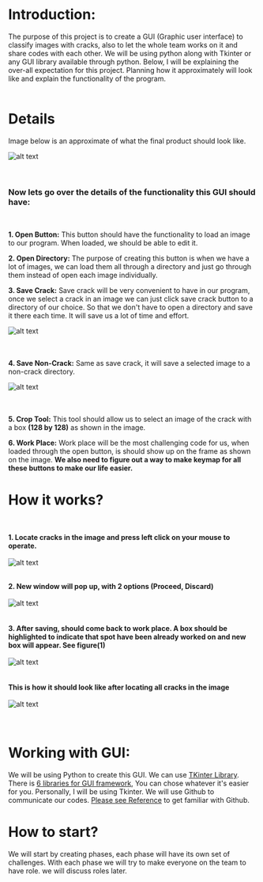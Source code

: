 # Introduction: #
The purpose of this project is to create a GUI (Graphic user interface) to classify images with cracks, also to let the whole team works on it and share codes with each other. We will be using python along with Tkinter or any GUI library available through python. Below, I will be explaining the over-all expectation for this project. Planning how it approximately will look like and explain the functionality of the program. 
<br />
<br />

# Details
Image below is an approximate of what the final product should look like. 

![alt text](https://i.imgur.com/V1Al9Hm.png)

<br />

### Now lets go over the details of the functionality this GUI should have:
<br />

**1. Open Button:** This button should have the functionality to load an image to our program. When loaded, we should be able to edit it.

**2. Open Directory:** The purpose of creating this button is when we have a lot of images, we can load them all through a directory and just go through them instead of open each image individually. 

**3. Save Crack:** Save crack will be very convenient to have in our program, once we select a crack in an image we can just click save crack button to a directory of our choice. So that we don't have to open a directory and save it there each time. It will save us a lot of time and effort. 
<br />

![alt text](https://i.imgur.com/3Ve0nKw.png)
<br />
<br />
<br />

**4. Save Non-Crack:** Same as save crack, it will save a selected image to a non-crack directory. 
<br />

![alt text](https://i.imgur.com/iXRztt8.png)
<br />
<br />
<br />

**5. Crop Tool:** This tool should allow us to select an image of the crack with a box **(128 by 128)** as shown in the image. 

**6. Work Place:** Work place will be the most challenging code for us, when loaded through the open button, is should show up on the frame as shown on the image. 
**We also need to figure out a way to make keymap for all these buttons to make our life easier.**
# How it works?
<br />

**1. Locate cracks in the image and press left click on your mouse to operate.**
<br />
<br />
![alt text](https://i.imgur.com/dnyeJWS.png)                                                                                              <br /> 
<br />

**2. New window will pop up, with 2 options (Proceed, Discard)**
<br />
<br />
![alt text](https://i.imgur.com/mmfWPpK.png)  
<br /> 
<br />
**3. After saving, should come back to work place. A box should be highlighted to indicate that spot have been already worked on and new box will appear. See figure(1)**
<br />
<br />
![alt text](https://i.imgur.com/7ldvZ92.png)  
<br />
<br />
**This is how it should look like after locating all cracks in the image**
<br />
<br />
![alt text](https://i.imgur.com/WMtImN2.png)  
<br /> 
<br />


# Working with GUI: 
We will be using Python to create this GUI. We can use [TKinter Library](https://www.tutorialspoint.com/python/python_gui_programming). There is [6 libraries for GUI framework](https://blog.resellerclub.com/the-6-best-python-gui-frameworks-for-developers/), You can chose whatever it's easier for you. Personally, I will be using Tkinter. We will use Github to communicate our codes. [Please see Reference](https://help.github.com/en/articles/basic-writing-and-formatting-syntax#relative-links) to get familiar with Github. 

# How to start? 
We will start by creating phases, each phase will have its own set of challenges. With each phase we will try to make everyone on the team to have role. we will discuss roles later.



